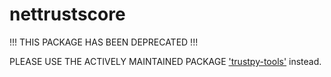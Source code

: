 # nettrustscore

!!! THIS PACKAGE HAS BEEN DEPRECATED !!!

PLEASE USE THE ACTIVELY MAINTAINED PACKAGE ['trustpy-tools'](https://pypi.org/project/trustpy-tools/) instead.